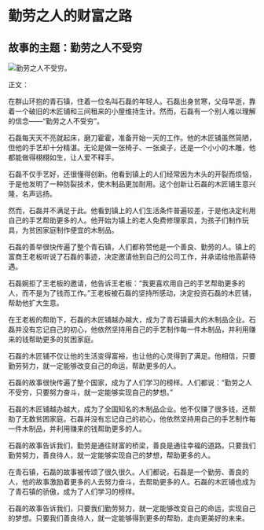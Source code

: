 # 勤劳之人的财富之路

## 故事的主题：勤劳之人不受穷

![勤劳之人不受穷。](/images/480a468daaa143c8a1e98af745d8152a.jpg)


正文：

在群山环抱的青石镇，住着一位名叫石磊的年轻人。石磊出身贫寒，父母早逝，靠着一个破旧的木匠铺和三间租来的小屋维持生计。然而，石磊有一个别人难以理解的信念——“勤劳之人不受穷”。

石磊每天天不亮就起床，磨刀霍霍，准备开始一天的工作。他的木匠铺虽然简陋，但他的手艺却十分精湛。无论是做一张椅子、一张桌子，还是一个小小的木雕，他都能做得栩栩如生，让人爱不释手。

石磊不仅手艺好，还很懂得创新。他看到镇上的人们经常因为木头的开裂而烦恼，于是他发明了一种防裂技术，使木制品更加耐用。这个创新让石磊的木匠铺生意兴隆，名声远扬。

然而，石磊并不满足于此。他看到镇上的人们生活条件普遍较差，于是他决定利用自己的手艺帮助更多的人。他开始为镇上的老人免费修理家具，为孩子们制作玩具，为贫困家庭制作便宜的木制品。

石磊的善举很快传遍了整个青石镇，人们都称赞他是一个善良、勤劳的人。镇上的富商王老板听说了石磊的事迹，决定邀请他到自己的公司工作，并承诺给他高薪待遇。

石磊婉拒了王老板的邀请，他告诉王老板：“我更喜欢用自己的手艺帮助更多的人，而不是为了钱而工作。”王老板被石磊的坚持所感动，决定投资石磊的木匠铺，帮助他扩大生意。

在王老板的帮助下，石磊的木匠铺越办越大，成为了青石镇最大的木制品企业。石磊并没有忘记自己的初心，他依然坚持用自己的手艺制作每一件木制品，并利用赚来的钱帮助更多的贫困家庭。

石磊的木匠铺不仅让他的生活变得富裕，也让他的心灵得到了满足。他相信，只要勤劳努力，就一定能够改变自己的命运，帮助更多的人。

石磊的故事很快传遍了整个国家，成为了人们学习的榜样。人们都说：“勤劳之人不受穷，只要努力奋斗，就一定能够实现自己的梦想。”

石磊的木匠铺越办越大，成为了全国知名的木制品企业。他不仅赚了很多钱，还帮助了无数贫困家庭。石磊并没有忘记自己的初心，他依然坚持用自己的手艺制作每一件木制品，并利用赚来的钱帮助更多的人。

石磊的故事告诉我们，勤劳是通往财富的桥梁，善良是通往幸福的道路。只要我们勤劳努力，善良待人，就一定能够实现自己的梦想，帮助更多的人。

在青石镇，石磊的故事被传颂了很久很久。人们都说，石磊是一个勤劳、善良的人，他的故事激励着更多的人去努力奋斗，去帮助更多的人。石磊的木匠铺也成为了青石镇的骄傲，成为了人们学习的榜样。

石磊的故事告诉我们，只要我们勤劳努力，就一定能够改变自己的命运，实现自己的梦想。只要我们善良待人，就一定能够得到更多的帮助，走向更美好的未来。